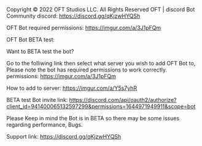 Copyright © 2022 OFT Studios LLC. All Rights Reserved OFT | discord Bot Community discord: https://discord.gg/qKjzwHYQSh

OFT Bot required permissions: https://imgur.com/a/3J1pFQm

OFT Bot BETA test:

Want to BETA test the bot?

Go to the folliwing link then select what server you wish to add OFT Bot to, Please note the bot has required permissions to work correctly.
permissions: https://imgur.com/a/3J1pFQm

How to add to server: https://imgur.com/a/Y5s7yhR

BETA test Bot invite link: https://discord.com/api/oauth2/authorize?client_id=941400065132597299&permissions=1644971949911&scope=bot

Please Keep in mind the Bot is in BETA so there may be some issues regarding performance, Bugs.

Support link: https://discord.gg/qKjzwHYQSh

